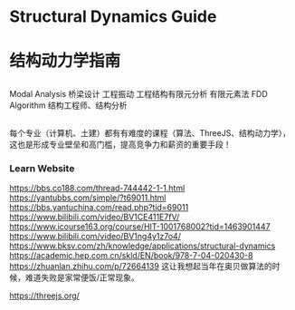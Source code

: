 # Structural Dynamics Guide
# 结构动力学指南

## 
Modal Analysis
桥梁设计
工程振动
工程结构有限元分析
有限元素法
FDD Algorithm
结构工程师、结构分析
## 


每个专业（计算机、土建）都有有难度的课程（算法、ThreeJS、结构动力学），这也是形成专业壁垒和高门槛，提高竞争力和薪资的重要手段！


### Learn Website
https://bbs.co188.com/thread-744442-1-1.html
https://yantubbs.com/simple/?t69011.html
https://bbs.yantuchina.com/read.php?tid=69011
https://www.bilibili.com/video/BV1CE411E7fV/
https://www.icourse163.org/course/HIT-1001768002?tid=1463901447
https://www.bilibili.com/video/BV1ng4y1z7o4/
https://www.bksv.com/zh/knowledge/applications/structural-dynamics
https://academic.hep.com.cn/skld/EN/book/978-7-04-020430-8
https://zhuanlan.zhihu.com/p/72664139   这让我想起当年在奥贝做算法的时候，难道失败是家常便饭/正常现象。

https://threejs.org/
